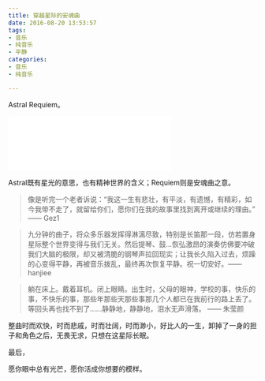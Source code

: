 ```yaml
---
title: 穿越星际的安魂曲
date: 2016-08-20 13:53:57
tags:
- 音乐
- 纯音乐
- 平静
categories:
- 音乐
- 纯音乐

---
```


Astral Requiem。

<iframe frameborder="no" border="0" marginwidth="0" marginheight="0" width=330 height=110 src="//music.163.com/outchain/player?type=2&id=28815583&auto=0&height=90"></iframe>

Astral既有星光的意思，也有精神世界的含义；Requiem则是安魂曲之意。

> 像是听完一个老者诉说：“我这一生有悲壮，有平淡，有遗憾，有精彩，如今我带不走了，就留给你们，愿你们在我的故事里找到离开或继续的理由。” —— Gez1

 

> 九分钟的曲子，将众多乐器发挥得淋漓尽致，特别是长笛那一段，仿若置身星际整个世界变得与我们无关。然后提琴、鼓...恢弘激昂的演奏仿佛要冲破我们大脑的极限，却又被清脆的钢琴声拉回现实；让我长久陷入过去，烦躁的心变得平静，再被音乐拨乱，最终再次恢复平静。祝一切安好。—— hanjiee

 

> 躺在床上。戴着耳机。闭上眼睛。出生时，父母的眼神，学校的事，快乐的事，不快乐的事，那些年那些天那些事那几个人都已在我前行的路上丢了。等回头再也找不到了……静静地，静静地，泪水无声滑落。 —— 朱莹颜

 <!-- more -->

整曲时而欢快，时而悲戚，时而壮阔，时而渺小，好比人的一生，卸掉了一身的担子和角色之后，无畏无求，只想在这星际长眠。

最后，

愿你眼中总有光芒，愿你活成你想要的模样。





